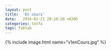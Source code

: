 ```yaml
---
layout: post
title:  'En cours'
date:   2016-02-21 20:20:20 +0200
categories: tonfa
tags: fablab
---
```


{% include image.html name="v1enCours.jpg" %}